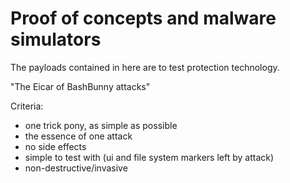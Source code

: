 # Proof of concepts and malware simulators

The payloads contained in here are to test protection technology.

"The Eicar of BashBunny attacks"

Criteria:
- one trick pony, as simple as possible
- the essence of one attack
- no side effects
- simple to test with (ui and file system markers left by attack)
- non-destructive/invasive
